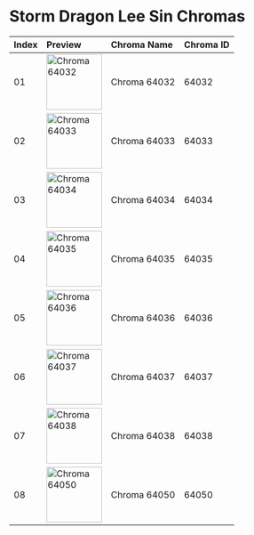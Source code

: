 # Storm Dragon Lee Sin Chromas

| Index | Preview | Chroma Name | Chroma ID |
|:---|:---|:---|:---|
| 01 | <img src='https://raw.communitydragon.org/latest/plugins/rcp-be-lol-game-data/global/default/v1/champion-chroma-images/64/64032.png' alt='Chroma 64032' width='100'> | Chroma 64032 | 64032 |
| 02 | <img src='https://raw.communitydragon.org/latest/plugins/rcp-be-lol-game-data/global/default/v1/champion-chroma-images/64/64033.png' alt='Chroma 64033' width='100'> | Chroma 64033 | 64033 |
| 03 | <img src='https://raw.communitydragon.org/latest/plugins/rcp-be-lol-game-data/global/default/v1/champion-chroma-images/64/64034.png' alt='Chroma 64034' width='100'> | Chroma 64034 | 64034 |
| 04 | <img src='https://raw.communitydragon.org/latest/plugins/rcp-be-lol-game-data/global/default/v1/champion-chroma-images/64/64035.png' alt='Chroma 64035' width='100'> | Chroma 64035 | 64035 |
| 05 | <img src='https://raw.communitydragon.org/latest/plugins/rcp-be-lol-game-data/global/default/v1/champion-chroma-images/64/64036.png' alt='Chroma 64036' width='100'> | Chroma 64036 | 64036 |
| 06 | <img src='https://raw.communitydragon.org/latest/plugins/rcp-be-lol-game-data/global/default/v1/champion-chroma-images/64/64037.png' alt='Chroma 64037' width='100'> | Chroma 64037 | 64037 |
| 07 | <img src='https://raw.communitydragon.org/latest/plugins/rcp-be-lol-game-data/global/default/v1/champion-chroma-images/64/64038.png' alt='Chroma 64038' width='100'> | Chroma 64038 | 64038 |
| 08 | <img src='https://raw.communitydragon.org/latest/plugins/rcp-be-lol-game-data/global/default/v1/champion-chroma-images/64/64050.png' alt='Chroma 64050' width='100'> | Chroma 64050 | 64050 |
